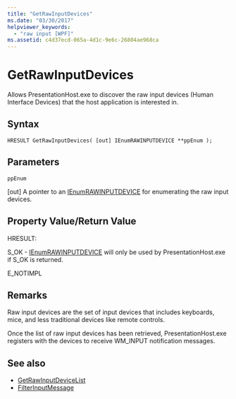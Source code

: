 ```yaml
---
title: "GetRawInputDevices"
ms.date: "03/30/2017"
helpviewer_keywords: 
  - "raw input [WPF]"
ms.assetid: c4d37ecd-065a-4d1c-9e6c-26804ae968ca
---
```

# GetRawInputDevices
Allows PresentationHost.exe to discover the raw input devices (Human Interface Devices) that the host application is interested in.  
  
## Syntax  
  
```  
HRESULT GetRawInputDevices( [out] IEnumRAWINPUTDEVICE **ppEnum );  
```  
  
## Parameters  
 `ppEnum`  
  
 [out] A pointer to an [IEnumRAWINPUTDEVICE](ienumrawinputdevice.md) for enumerating the raw input devices.  
  
## Property Value/Return Value  
 HRESULT:  
  
 S_OK - [IEnumRAWINPUTDEVICE](ienumrawinputdevice.md) will only be used by PresentationHost.exe if S_OK is returned.  
  
 E_NOTIMPL  
  
## Remarks  
 Raw input devices are the set of input devices that includes keyboards, mice, and less traditional devices like remote controls.  
  
 Once the list of raw input devices has been retrieved, PresentationHost.exe registers with the devices to receive WM_INPUT notification messages.  
  
## See also

- [GetRawInputDeviceList](/windows/desktop/api/winuser/nf-winuser-getrawinputdevicelist)
- [FilterInputMessage](filterinputmessage.md)
